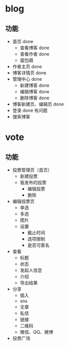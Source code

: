 # blog
## 功能
- 首页 done
	- 查看博客 done
	- 查看作者 done
	- 面包屑 
- 作者主页 done 
- 博客详情页 done
- 管理中心 done
	- 新建博客 done
	- 编辑博客 done
	- 删除博客 done
- 博客新建页、编辑页 done
- 登录 done 有问题
- 搜索博客
# vote
## 功能
- 投票管理页（首页）
	- 新建投票
	- 我发布的投票
		- 编辑投票
		- 删除
- 编辑投票页
	- 单选
	- 多选
	- 图片
	- 设置
		- 截止时间
		- 选项限制
		- 是否可匿名
- 查看
	- 标题
	- 状态
	- 发起人信息
	- 介绍
	- 导出结果
- 分享
	- 插入
	- sns
	- 文章
	- 私信
	- 链接
	- 二维码
	- 微信、QQ、微博
- 投票广场


